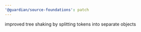 ```yaml
---
'@guardian/source-foundations': patch
---
```


improved tree shaking by splitting tokens into separate objects
